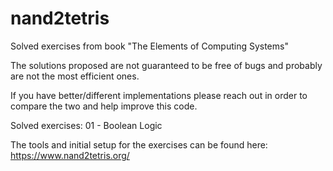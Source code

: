 # nand2tetris
Solved exercises from book "The Elements of Computing Systems"

The solutions proposed are not guaranteed to be free of bugs and probably are not the most efficient ones.

If you have better/different implementations please reach out in order to compare the two and help improve this code.

Solved exercises:
01 - Boolean Logic

The tools and initial setup for the exercises can be found here: https://www.nand2tetris.org/

